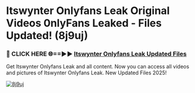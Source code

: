 # Itswynter Onlyfans Leak Original Videos 0nlyFans Leaked - Files Updated! (8j9uj)

<h3>🔴 CLICK HERE 🌐==►► <a href="https://tinyurl.com/x26r9saj" rel="nofollow">Itswynter Onlyfans Leak Updated Files</a></h3>

Get Itswynter Onlyfans Leak and all content. Now you can access all videos and pictures of Itswynter Onlyfans Leak. New Updated Files 2025!

[![8j9uj](https://i.imgur.com/LkgZPqh.gif)](https://tinyurl.com/x26r9saj)
